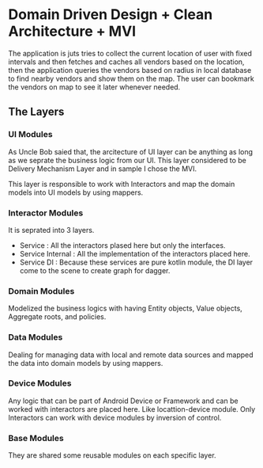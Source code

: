 # Domain Driven Design + Clean Architecture + MVI

The application is juts tries to collect the current location of user with fixed intervals
and then fetches and caches all vendors based on the location,
then the application queries the vendors based on radius in local database to find nearby vendors and show them on the map.
The user can bookmark the vendors on map to see it later whenever needed.

## The Layers

### UI Modules
As Uncle Bob saied that, the arcitecture of UI layer can be anything as long as we seprate the business logic from our UI.
This layer considered to be Delivery Mechanism Layer and in sample I chose the MVI.

This layer is responsible to work with Interactors and map the domain models into UI models by using mappers. 

### Interactor Modules

It is seprated into 3 layers.

- Service : All the interactors plased here but only the interfaces.
- Service Internal : All the implementation of the interactors placed here.
- Service DI : Because these services are pure kotlin module, the DI layer come to the scene to create graph for dagger.

### Domain Modules

Modelized the business logics with having Entity objects, Value objects, Aggregate roots, and policies.

### Data Modules

Dealing for managing data with local and remote data sources and mapped the data into domain models by using mappers.

### Device Modules

Any logic that can be part of Android Device or Framework and can be worked with interactors are placed here.
Like locattion-device module. Only Interactors can work with device modules by inversion of control.

### Base Modules

They are shared some reusable modules on each specific layer.


